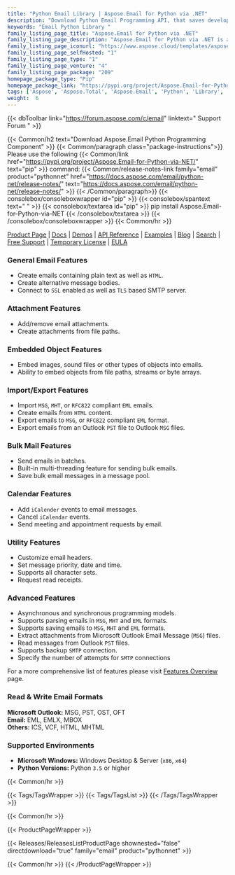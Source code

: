 ```yaml
---
title: "Python Email Library | Aspose.Email for Python via .NET"
description: "Download Python Email Programming API, that saves developer's time & effort to create, manipulate or convert common email message formats without worrying about the complexities of the underlying format implementation. "
keywords: "Email Python Library "
family_listing_page_title: "Aspose.Email for Python via .NET"
family_listing_page_description: "Aspose.Email for Python via .NET is a suite of class libraries brought together to produce a powerful email programming component that can be used create cross-platform applications. Aspose.Email for Python via .NET can easily be used on Windows platforms without worrying about the organization of message formats."
family_listing_page_iconurl: "https://www.aspose.cloud/templates/aspose/App_Themes/V3/images/email/272x272/aspose_email-for-python.png"
family_listing_page_selfHosted: "1"
family_listing_page_type: "1"
family_listing_page_venture: "4"
family_listing_page_package: "209"
homepage_package_type: "Pip"
homepage_package_link: "https://pypi.org/project/Aspose.Email-for-Python-via-NET/"
tags: ['Aspose', 'Aspose.Total', 'Aspose.Email', 'Python', 'Library', '.NET', 'Email', 'MSG', 'PST', 'OST', 'OFT', 'EML', 'EMLX', 'MBOX', 'ICS', 'VCF', 'HTML', 'MHTML']
weight:  6
---
```


{{< dbToolbar link="https://forum.aspose.com/c/email" linktext=" Support Forum " >}}

{{< Common/h2 text="Download Aspose.Email Python Programming Component"  >}}
{{< Common/paragraph class="package-instructions">}}
Please use the following {{< Common/link href="https://pypi.org/project/Aspose.Email-for-Python-via-NET/" text="pip"  >}} command:
{{< Common/release-notes-link family="email" product="pythonnet" href="https://docs.aspose.com/email/python-net/release-notes/" text="https://docs.aspose.com/email/python-net/release-notes/"  >}}
{{< /Common/paragraph>}}
{{< consolebox/consoleboxwrapper id="pip" >}}
       {{< consolebox/spantext text=" " >}}
       {{< consolebox/textarea id="pip" >}} pip install Aspose.Email-for-Python-via-NET {{< /consolebox/textarea >}}
{{< /consolebox/consoleboxwrapper >}}
{{< Common/hr >}}

[Product Page](https://products.aspose.com/email/python-net) | [Docs](https://docs.aspose.com/email/pythonnet/) | [Demos](https://products.aspose.app/email/family) | [API Reference](https://apireference.aspose.com/email/java) | [Examples](https://github.com/aspose-email/Aspose.Email-Python-Dotnet/tree/master/Examples) | [Blog](https://blog.aspose.com/category/email/) | [Search](https://search.aspose.com/) | [Free Support](https://forum.aspose.com/c/email) | [Temporary License](https://purchase.aspose.com/temporary-license) | [EULA](https://about.aspose.com/legal/eula/)

### General Email Features

- Create emails containing plain text as well as `HTML`.
- Create alternative message bodies.
- Connect to `SSL` enabled as well as `TLS` based SMTP server.

### Attachment Features

- Add/remove email attachments.
- Create attachments from file paths.

### Embedded Object Features

- Embed images, sound files or other types of objects into emails.
- Ability to embed objects from file paths, streams or byte arrays.

### Import/Export Features

- Import `MSG`, `MHT`, or `RFC822` compliant `EML` emails.
- Create emails from `HTML` content.
- Export emails to `MSG`, or `RFC822` compliant `EML` format.
- Export emails from an Outlook `PST` file to Outlook `MSG` files.

### Bulk Mail Features

- Send emails in batches.
- Built-in multi-threading feature for sending bulk emails.
- Save bulk email messages in a message pool.

### Calendar Features

- Add `iCalender` events to email messages.
- Cancel `iCalendar` events.
- Send meeting and appointment requests by email.

### Utility Features

- Customize email headers.
- Set message priority, date and time.
- Supports all character sets.
- Request read receipts.

### Advanced Features

- Asynchronous and synchronous programming models.
- Supports parsing emails in `MSG`, `MHT` and `EML` formats.
- Supports saving emails to `MSG`, `MHT` and `EML` formats.
- Extract attachments from Microsoft Outlook Email Message (`MSG`) files.
- Read messages from Outlook `PST` files.
- Supports backup `SMTP` connection.
- Specify the number of attempts for `SMTP` connections

For a more comprehensive list of features please visit [Features Overview](https://docs.aspose.com/email/pythonnet/features-overview/) page.

### Read & Write Email Formats

**Microsoft Outlook:** MSG, PST, OST, OFT\
**Email:** EML, EMLX, MBOX\
**Others:** ICS, VCF, HTML, MHTML

### Supported Environments

- **Microsoft Windows:** Windows Desktop & Server (`x86`, `x64`)
- **Python Versions:** Python `3.5` or higher

{{< Common/hr >}}

{{< Tags/TagsWrapper >}}
 {{< Tags/TagsList >}}
{{< /Tags/TagsWrapper >}}

{{< Common/hr >}}

{{< ProductPageWrapper >}}
<!-- ReleasesListProductPage-->
   {{< Releases/ReleasesListProductPage shownested="false"  directdownload="true" family="email" product="pythonnet" >}}
<!-- /ReleasesListProductPage-->
{{< Common/hr >}}
{{< /ProductPageWrapper >}}

